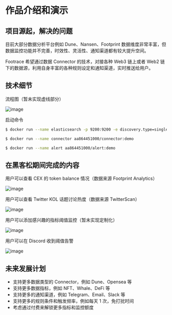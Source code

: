 # 作品介绍和演示

## 项目源起，解决的问题

目前大部分数据分析平台例如 Dune、Nansen、Footprint 数据维度非常丰富，但数据监控功能并不完善，时效性、灵活性、通知渠道都有较大提升空间。

Footrace 希望通过数据 Connector 的技术，对接各种 Web3 链上或者 Web2 链下的数据源，利用自身丰富的各种规则设定和通知渠道，实时推送给用户。

## 技术细节

流程图（暂未实现虚线部分）

![image](https://user-images.githubusercontent.com/17266004/208236062-895fe59a-2bc6-453e-8dcc-f444fdee1d78.png)

启动命令

```bash
$ docker run --name elasticsearch -p 9200:9200 -e discovery.type=single-node -e ES_JAVA_OPTS="-Xms1g -Xmx1g" -e xpack.security.enabled=false -it docker.elastic.co/elasticsearch/elasticsearch:8.5.3
```

```bash
$ docker run --name connector aa864451000/connector:demo
```

```bash
$ docker run --name alert aa864451000/alert:demo
```

## 在黑客松期间完成的内容

用户可以查看 CEX 的 token balance 情况（数据来源 Footprint Analytics）

![image](https://user-images.githubusercontent.com/17266004/208235813-f675df0a-08bd-4fe0-b30a-2860227a5313.png)

用户可以查看 Twitter KOL 话题讨论热度（数据来源 TwitterScan）

![image](https://user-images.githubusercontent.com/17266004/208235815-be03a937-3d54-43cb-a39a-3d73961b1b7c.png)

用户可以添加感兴趣的指标阈值监控（暂未实现定制化）

![image](https://user-images.githubusercontent.com/17266004/208235819-1e828c8f-4530-47c4-a6bb-00c6aa38b127.png)

用户可以在 Discord 收到阈值告警

![image](https://user-images.githubusercontent.com/17266004/208239456-567c1c01-a216-414d-8300-8f2f645b6dde.png)

## 未来发展计划

- 支持更多数据类型的 Connector，例如 Dune、Opensea 等
- 支持更多数据指标，例如 NFT、Whale、DeFi 等
- 支持更多的通知渠道，例如 Telegram、Email、Slack 等
- 支持更多的规则条件和触发频率，例如每天 1 次，免打扰时间
- 考虑通过付费来解锁更多指标和监控额度

